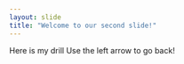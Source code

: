 ```yaml
---
layout: slide
title: "Welcome to our second slide!"
---
```

Here is my drill
Use the left arrow to go back!

